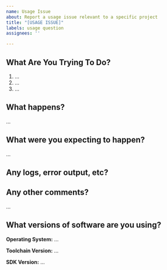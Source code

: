 ```yaml
---
name: Usage Issue
about: Report a usage issue relevant to a specific project
title: "[USAGE ISSUE]"
labels: usage question
assignees: ''

---
```


<!-- Thanks for reporting an issue! Please make sure you click the link above to view the issue guidelines, then fill out the blanks below. -->

What Are You Trying To Do?
---------------------------
1. …
2. …
3. …

What happens?
-------------
…

What were you expecting to happen?
----------------------------------
…

Any logs, error output, etc?
----------------------------
<!-- If it’s long, please paste to https://gist.github.com/ and insert the link here. -->


Any other comments?
-------------------
…

What versions of software are you using?
----------------------------------------
**Operating System:** …

**Toolchain Version:** …

**SDK Version:** …
